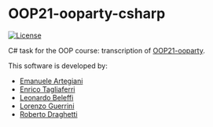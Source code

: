 # OOP21-ooparty-csharp
[![License](https://img.shields.io/badge/License-EPL_2.0-blue.svg)](https://opensource.org/licenses/EPL-2.0)

C# task for the OOP course: transcription of [OOP21-ooparty](https://github.com/EmanueleArte/OOP21-ooparty).

This software is developed by:
- [Emanuele Artegiani](https://github.com/EmanueleArte)
- [Enrico Tagliaferri](https://github.com/Erro48)
- [Leonardo Beleffi](https://github.com/LeonardoBeleffi)
- [Lorenzo Guerrini](https://github.com/Giova29)
- [Roberto Draghetti](https://github.com/it-is-drake)
